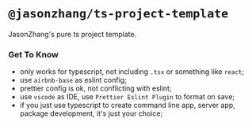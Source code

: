 # `@jasonzhang/ts-project-template`

JasonZhang's pure ts project template.

### Get To Know

- only works for typescript, not including `.tsx` or something like `react`;
- use `airbnb-base` as eslint config;
- prettier config is ok, not conflicting with eslint;
- use `vscode` as IDE, use `Prettier Eslint Plugin` to format on save;
- if you just use typescript to create command line app, server app, package development, it's just your choice;
